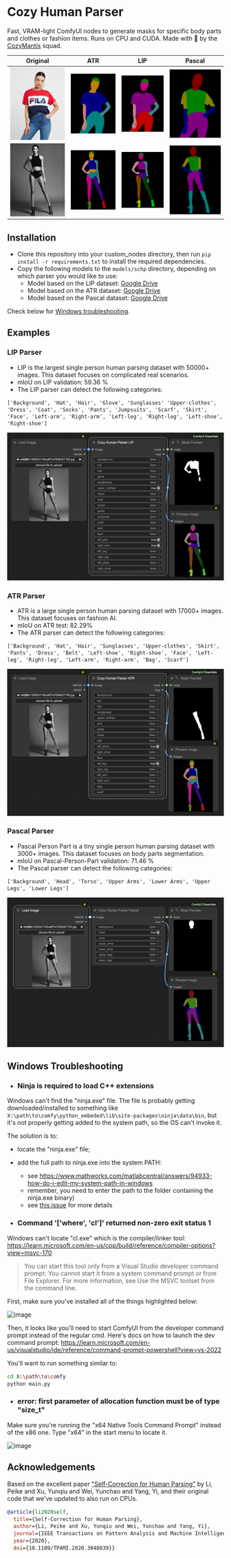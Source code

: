 # Cozy Human Parser

Fast, VRAM-light ComfyUI nodes to generate masks for specific body parts and clothes or fashion items. Runs on CPU and CUDA.
Made with 💚 by the [CozyMantis](https://cozymantis.gumroad.com/) squad.

| Original              | ATR                      | LIP                      | Pascal                      |
| --------------------- | ------------------------ | ------------------------ | ------------------------ |
| ![](assets/demo2.jpg) | ![](assets/demo2atr.png) | ![](assets/demo2lip.png) | ![](assets/demo2pascal.png) |
| ![](assets/demo3.jpg) | ![](assets/demo3atr.png) | ![](assets/demo3lip.png) | ![](assets/demo3pascal.png) |

## Installation

- Clone this repository into your custom_nodes directory, then run `pip install -r requirements.txt` to install the required dependencies.
- Copy the following models to the `models/schp` directory, depending on which parser you would like to use:
  - Model based on the LIP dataset: [Google Drive](https://drive.google.com/file/d/1k4dllHpu0bdx38J7H28rVVLpU-kOHmnH/view?usp=sharing)
  - Model based on the ATR dataset: [Google Drive](https://drive.google.com/file/d/1ruJg4lqR_jgQPj-9K0PP-L2vJERYOxLP/view?usp=sharing)
  - Model based on the Pascal dataset: [Google Drive](https://drive.google.com/file/d/1E5YwNKW2VOEayK9mWCS3Kpsxf-3z04ZE/view?usp=sharing)
 
Check below for [Windows troubleshooting](#windows-troubleshooting).

## Examples

### LIP Parser

- LIP is the largest single person human parsing dataset with 50000+ images. This dataset focuses on complicated real scenarios.
- mIoU on LIP validation: 59.36 %
- The LIP parser can detect the following categories:

```
['Background', 'Hat', 'Hair', 'Glove', 'Sunglasses' 'Upper-clothes', 'Dress', 'Coat', 'Socks', 'Pants', 'Jumpsuits', 'Scarf', 'Skirt', 'Face', 'Left-arm', 'Right-arm', 'Left-leg', 'Right-leg', 'Left-shoe', 'Right-shoe']
```

![assets/lipexample.png](assets/lipexample.png)

### ATR Parser

- ATR is a large single person human parsing dataset with 17000+ images. This dataset focuses on fashion AI.
- mIoU on ATR test: 82.29%
- The ATR parser can detect the following categories:

```
['Background', 'Hat', 'Hair', 'Sunglasses', 'Upper-clothes', 'Skirt', 'Pants', 'Dress', 'Belt', 'Left-shoe', 'Right-shoe', 'Face', 'Left-leg', 'Right-leg', 'Left-arm', 'Right-arm', 'Bag', 'Scarf']
```

![assets/atrexample.png](assets/atrexample.png)

### Pascal Parser

- Pascal Person Part is a tiny single person human parsing dataset with 3000+ images. This dataset focuses on body parts segmentation.
- mIoU on Pascal-Person-Part validation: 71.46 %
- The Pascal parser can detect the following categories:

```
['Background', 'Head', 'Torso', 'Upper Arms', 'Lower Arms', 'Upper Legs', 'Lower Legs']
```

![assets/pascalexample.png](assets/pascalexample.png)

## Windows Troubleshooting

- ### Ninja is required to load C++ extensions

Windows can't find the "ninja.exe" file. The file is probably getting downloaded/installed to something like `X:\path\to\comfy\python_embeded\lib\site-packages\ninja\data\bin`, but it's not properly getting added to the system path, so the OS can't invoke it.

The solution is to:
- locate the "ninja.exe" file;
- add the full path to ninja.exe into the system PATH:
  - see https://www.mathworks.com/matlabcentral/answers/94933-how-do-i-edit-my-system-path-in-windows
  - remember, you need to enter the path to the folder containing the ninja.exe binary)
  - see [this issue](https://github.com/cozymantis/human-parser-comfyui-node/issues/3) for more details
 
- ### Command '['where', 'cl']' returned non-zero exit status 1

Windows can't locate "cl.exe" which is the compiler/linker tool: https://learn.microsoft.com/en-us/cpp/build/reference/compiler-options?view=msvc-170

> You can start this tool only from a Visual Studio developer command prompt. You cannot start it from a system command prompt or from File Explorer. For more information, see Use the MSVC toolset from the command line.

First, make sure you've installed all of the things highlighted below:

![image](https://github.com/cozymantis/human-parser-comfyui-node/assets/5381731/76fbff32-be60-4120-a682-4fa7588e9bf4)

Then, it looks like you'll need to start ComfyUI from the developer command prompt instead of the regular cmd. Here's docs on how to launch the dev command prompt: https://learn.microsoft.com/en-us/visualstudio/ide/reference/command-prompt-powershell?view=vs-2022

You'll want to run something similar to:

```bash
cd X:\path\to\comfy
python main.py
```

- ### error: first parameter of allocation function must be of type "size_t"

Make sure you're running the "x64 Native Tools Command Prompt" instead of the x86 one. Type "x64" in the start menu to locate it.

![image](https://github.com/cozymantis/human-parser-comfyui-node/assets/5381731/120f5a1b-adf3-4fb1-a3df-5c0006ce0a6e)

## Acknowledgements

Based on the excellent paper ["Self-Correction for Human Parsing"](https://github.com/GoGoDuck912/Self-Correction-Human-Parsing) by Li, Peike and Xu, Yunqiu and Wei, Yunchao and Yang, Yi, and their original code that we've updated to also run on CPUs.

```bibtex
@article{li2020self,
  title={Self-Correction for Human Parsing}, 
  author={Li, Peike and Xu, Yunqiu and Wei, Yunchao and Yang, Yi},
  journal={IEEE Transactions on Pattern Analysis and Machine Intelligence}, 
  year={2020},
  doi={10.1109/TPAMI.2020.3048039}}
```
